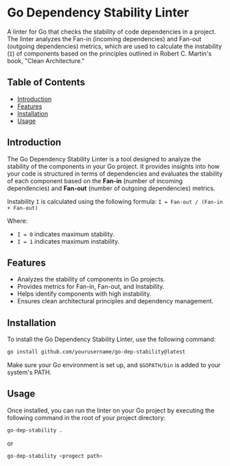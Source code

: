 # Go Dependency Stability Linter

A linter for Go that checks the stability of code dependencies in a project. The linter analyzes the Fan-in (incoming dependencies) and Fan-out (outgoing dependencies) metrics, which are used to calculate the instability (`I`) of components based on the principles outlined in Robert C. Martin's book, "Clean Architecture."

## Table of Contents
- [Introduction](#introduction)
- [Features](#features)
- [Installation](#installation)
- [Usage](#usage)

## Introduction

The Go Dependency Stability Linter is a tool designed to analyze the stability of the components in your Go project. It provides insights into how your code is structured in terms of dependencies and evaluates the stability of each component based on the **Fan-in** (number of incoming dependencies) and **Fan-out** (number of outgoing dependencies) metrics.

Instability `I` is calculated using the following formula:
`I = Fan-out / (Fan-in + Fan-out)`

Where:
- `I = 0` indicates maximum stability.
- `I = 1` indicates maximum instability.



## Features

- Analyzes the stability of components in Go projects.
- Provides metrics for Fan-in, Fan-out, and Instability.
- Helps identify components with high instability.
- Ensures clean architectural principles and dependency management.

## Installation

To install the Go Dependency Stability Linter, use the following command:

```bash
go install github.com/yourusername/go-dep-stability@latest
```

Make sure your Go environment is set up, and `$GOPATH/bin` is added to your system's PATH.

## Usage
Once installed, you can run the linter on your Go project by executing the following command in the root of your project directory:

```bash
go-dep-stability .
```
or
```bash
go-dep-stability <progect path>
```